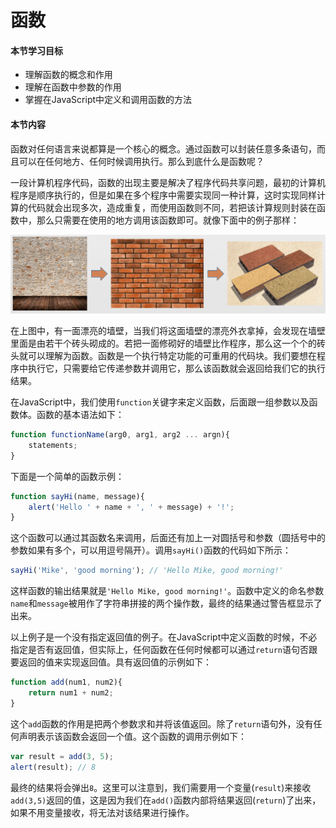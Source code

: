 # 函数

#### 本节学习目标
* 理解函数的概念和作用
* 理解在函数中参数的作用
* 掌握在JavaScript中定义和调用函数的方法

#### 本节内容
函数对任何语言来说都算是一个核心的概念。通过函数可以封装任意多条语句，而且可以在任何地方、任何时候调用执行。那么到底什么是函数呢？

一段计算机程序代码，函数的出现主要是解决了程序代码共享问题，最初的计算机程序是顺序执行的，但是如果在多个程序中需要实现同一种计算，这时实现同样计算的代码就会出现多次，造成重复，而使用函数则不同，若把该计算规则封装在函数中，那么只需要在使用的地方调用该函数即可。就像下面中的例子那样：

![](/assets/function.png)

在上图中，有一面漂亮的墙壁，当我们将这面墙壁的漂亮外衣拿掉，会发现在墙壁里面是由若干个砖头砌成的。若把一面修砌好的墙壁比作程序，那么这一个个的砖头就可以理解为函数。函数是一个执行特定功能的可重用的代码块。我们要想在程序中执行它，只需要给它传递参数并调用它，那么该函数就会返回给我们它的执行结果。

在JavaScript中，我们使用`function`关键字来定义函数，后面跟一组参数以及函数体。函数的基本语法如下：
```JavaScript
function functionName(arg0, arg1, arg2 ... argn){
    statements;
}
```
下面是一个简单的函数示例：
```JavaScript
function sayHi(name, message){
    alert('Hello ' + name + ', ' + message) + '!';
}
```
这个函数可以通过其函数名来调用，后面还有加上一对圆括号和参数（圆括号中的参数如果有多个，可以用逗号隔开）。调用`sayHi()`函数的代码如下所示：
```JavaScript
sayHi('Mike', 'good morning'); // 'Hello Mike, good morning!'
```
这样函数的输出结果就是`'Hello Mike, good morning!'`。函数中定义的命名参数`name`和`message`被用作了字符串拼接的两个操作数，最终的结果通过警告框显示了出来。

以上例子是一个没有指定返回值的例子。在JavaScript中定义函数的时候，不必指定是否有返回值，但实际上，任何函数在任何时候都可以通过`return`语句否跟要返回的值来实现返回值。具有返回值的示例如下：
```JavaScript
function add(num1, num2){
    return num1 + num2;
}
```
这个`add`函数的作用是把两个参数求和并将该值返回。除了`return`语句外，没有任何声明表示该函数会返回一个值。这个函数的调用示例如下：
```JavaScript
var result = add(3, 5);
alert(result); // 8
```
最终的结果将会弹出`8`。这里可以注意到，我们需要用一个变量(`result`)来接收`add(3,5)`返回的值，这是因为我们在`add()`函数内部将结果返回(`return`)了出来，如果不用变量接收，将无法对该结果进行操作。